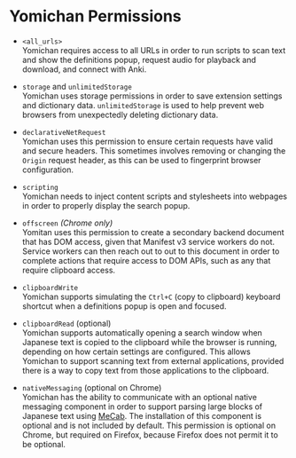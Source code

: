 # Yomichan Permissions

* `<all_urls>` <br>
  Yomichan requires access to all URLs in order to run scripts to scan text and show the definitions popup,
  request audio for playback and download, and connect with Anki.

* `storage` and `unlimitedStorage` <br>
  Yomichan uses storage permissions in order to save extension settings and dictionary data.
  `unlimitedStorage` is used to help prevent web browsers from unexpectedly
  deleting dictionary data.

* `declarativeNetRequest` <br>
  Yomichan uses this permission to ensure certain requests have valid and secure headers.
  This sometimes involves removing or changing the `Origin` request header,
  as this can be used to fingerprint browser configuration.

* `scripting` <br>
  Yomichan needs to inject content scripts and stylesheets into webpages in order to
  properly display the search popup.

* `offscreen` _(Chrome only)_ <br>
  Yomitan uses this permission to create a secondary backend document that has DOM access, given that Manifest v3
  service workers do not. Service workers can then reach out to out to this document in order to complete
  actions that require access to DOM APIs, such as any that require clipboard access.

* `clipboardWrite` <br>
  Yomichan supports simulating the `Ctrl+C` (copy to clipboard) keyboard shortcut
  when a definitions popup is open and focused.

* `clipboardRead` (optional) <br>
  Yomichan supports automatically opening a search window when Japanese text is copied to the clipboard
  while the browser is running, depending on how certain settings are configured.
  This allows Yomichan to support scanning text from external applications, provided there is a way
  to copy text from those applications to the clipboard.

* `nativeMessaging` (optional on Chrome) <br>
  Yomichan has the ability to communicate with an optional native messaging component in order to support
  parsing large blocks of Japanese text using
  [MeCab](https://en.wikipedia.org/wiki/MeCab).
  The installation of this component is optional and is not included by default.
  This permission is optional on Chrome, but required on Firefox, because Firefox does not permit it to be optional.
